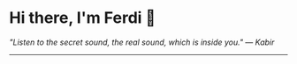 <h1>Hi there, I'm Ferdi 👋</h1>

<p><em>
  "Listen to the secret sound, the real sound, which is inside you." — Kabir
</em></p>

---
